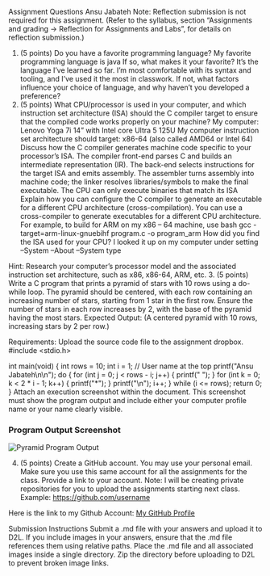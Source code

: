 Assignment Questions  Ansu Jabateh
Note: Reflection submission is not required for this assignment. (Refer to the syllabus, section “Assignments and grading -> Reflection for Assignments and Labs”, for details on reflection submission.)
1.	(5 points)
Do you have a favorite programming language? 
My favorite programming language is java
If so, what makes it your favorite? It’s the language I’ve learned so far. I’m most comfortable with its syntax and tooling, and I’ve used it the most in classwork.
If not, what factors influence your choice of language, and why havenʼt you developed a preference?
2.	(5 points)
What CPU/processor is used in your computer, and which instruction set architecture (ISA) should the C compiler target to ensure that the compiled code works properly on your machine?
My computer: Lenovo Yoga 7i 14” with Intel core Ultra 5 125U
My computer instruction set architecture should target: x86-64 (also called AMD64 or Intel 64)
Discuss how the C compiler generates machine code specific to your processor’s ISA.
 The compiler front-end parses C and builds an intermediate representation (IR). The back-end selects instructions for the target ISA and emits assembly. The assembler turns assembly into machine code; the linker resolves libraries/symbols to make the final executable. The CPU can only execute binaries that match its ISA
Explain how you can configure the C compiler to generate an executable for a different CPU architecture (cross-compilation).
You can use a cross-compiler to generate executables for a different CPU architecture. For example, to build for ARM on my x86 – 64 machine, use bash gcc -target=arm-linux-gnuebihf program.c -o program_arm
	 	How did you find the ISA used for your CPU?
              I looked it up on my computer under setting –System –About –System type

Hint: Research your computerʼs processor model and the associated instruction set architecture, such as x86, x86-64, ARM, etc.
3.	(5 points)
Write a C program that prints a pyramid of stars with 10 rows using a do-while loop. The pyramid should be centered, with each row containing an increasing number of stars, starting from 1 star in the first row. Ensure the number of stars in each row increases by 2, with the base of the pyramid having the most stars.
Expected Output:
(A centered pyramid with 10 rows, increasing stars by 2 per row.)
 
Requirements:
Upload the source code file to the assignment dropbox.
#include <stdio.h>

int main(void) {
    int rows = 10;
    int i = 1;
    // User name at the top
    printf("Ansu Jabateh\n\n");
    do {
        for (int j = 0; j < rows - i; j++) {
            printf(" ");
        }
        for (int k = 0; k < 2 * i - 1; k++) {
            printf("*");
       }
       printf("\n");
       i++;
    } while (i <= rows);
    return 0;
}
Attach an execution screenshot within the document.
This screenshot must show the program output and include either your computer profile name or your name clearly visible.

### Program Output Screenshot
![Pyramid Program Output](Screenshot2.png)

4.	(5 points)
Create a GitHub account. You may use your personal email.
Make sure you use this same account for all the assignments for the class.
Provide a link to your account.
Note: I will be creating private repositories for you to upload the assignments starting next class.
Example: https://github.com/username

Here is the link to my Github Account: [My GitHub Profile](https://github.com/jabateh12)
 
Submission Instructions
Submit a .md file with your answers and upload it to D2L.
If you include images in your answers, ensure that the .md file references them using relative paths.
Place the .md file and all associated images inside a single directory.
Zip the directory before uploading to D2L to prevent broken image links.
